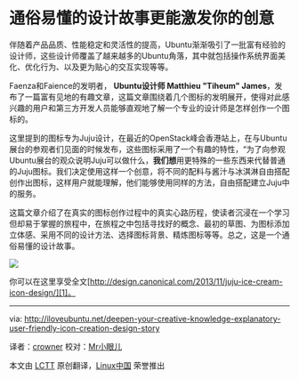 通俗易懂的设计故事更能激发你的创意
================================================================================

伴随着产品品质、性能稳定和灵活性的提高，Ubuntu渐渐吸引了一批富有经验的设计师，这些设计师覆盖了越来越多的Ubuntu角落，其中就包括操作系统界面美化、优化行为、以及更为贴心的交互实现等等。

Faenza和Faience的发明者， **Ubuntu设计师 Matthieu "Tiheum" James**，发布了一篇富有见地的有趣文章，这篇文章围绕着几个图标的发明展开，使得对此感兴趣的用户和第三方开发人员能够直观地了解一个专业的设计师是怎样创作一个图标的。

这里提到的图标专为Juju设计，在最近的OpenStack峰会香港站上，在与Ubuntu展台的参观者们见面的时候发布，这些图标采用了一个有趣的特性，“为了向参观Ubuntu展台的观众说明Juju可以做什么，**我们想**用更特殊的一些东西来代替普通的Juju图标。我们决定使用这样一个创意，将不同的配料与酱汁与冰淇淋自由搭配创作出图标，这样用户就能理解，他们能够使用同样的方法，自由搭配建立Juju中的服务。

这篇文章介绍了在真实的图标创作过程中的真实心路历程，使读者沉浸在一个学习但却易于掌握的旅程中，在旅程之中包括寻找好的概念、最初的草图、为图标添加立体感、采用不同的设计方法、选择图标背景、精炼图标等等。总之，这是一个通俗易懂的设计故事。

![](http://iloveubuntu.net/pictures_me/icon%20creation%20design%20story.jpg)

你可以在这里享受全文[http://design.canonical.com/2013/11/juju-ice-cream-icon-design/][1]。

--------------------------------------------------------------------------------

via: http://iloveubuntu.net/deepen-your-creative-knowledge-explanatory-user-friendly-icon-creation-design-story

译者：[crowner](https://github.com/crowner) 校对：[Mr小眼儿](http://blog.csdn.net/tinyeyeser)

本文由 [LCTT](https://github.com/LCTT/TranslateProject) 原创翻译，[Linux中国](http://linux.cn/) 荣誉推出

[1]:http://design.canonical.com/2013/11/juju-ice-cream-icon-design/
